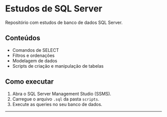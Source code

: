 # Estudos de SQL Server

Repositório com estudos de banco de dados SQL Server.

## Conteúdos

- Comandos de SELECT
- Filtros e ordenações
- Modelagem de dados
- Scripts de criação e manipulação de tabelas

## Como executar

1. Abra o SQL Server Management Studio (SSMS).
2. Carregue o arquivo `.sql` da pasta `scripts`.
3. Execute as queries no seu banco de dados.

---
